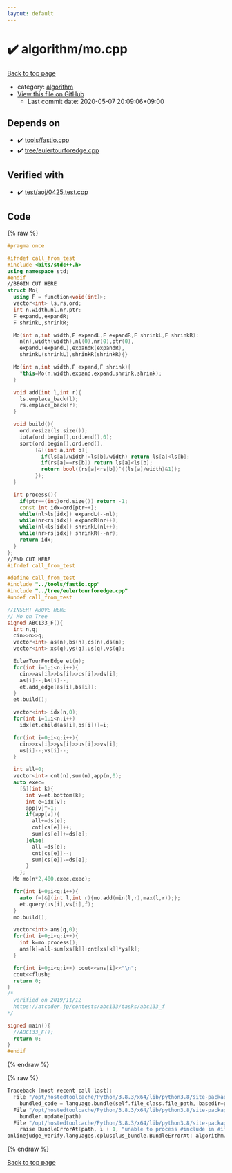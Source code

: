 ```yaml
---
layout: default
---
```


<!-- mathjax config similar to math.stackexchange -->
<script type="text/javascript" async
  src="https://cdnjs.cloudflare.com/ajax/libs/mathjax/2.7.5/MathJax.js?config=TeX-MML-AM_CHTML">
</script>
<script type="text/x-mathjax-config">
  MathJax.Hub.Config({
    TeX: { equationNumbers: { autoNumber: "AMS" }},
    tex2jax: {
      inlineMath: [ ['$','$'] ],
      processEscapes: true
    },
    "HTML-CSS": { matchFontHeight: false },
    displayAlign: "left",
    displayIndent: "2em"
  });
</script>

<script type="text/javascript" src="https://cdnjs.cloudflare.com/ajax/libs/jquery/3.4.1/jquery.min.js"></script>
<script src="https://cdn.jsdelivr.net/npm/jquery-balloon-js@1.1.2/jquery.balloon.min.js" integrity="sha256-ZEYs9VrgAeNuPvs15E39OsyOJaIkXEEt10fzxJ20+2I=" crossorigin="anonymous"></script>
<script type="text/javascript" src="../../assets/js/copy-button.js"></script>
<link rel="stylesheet" href="../../assets/css/copy-button.css" />


# :heavy_check_mark: algorithm/mo.cpp

<a href="../../index.html">Back to top page</a>

* category: <a href="../../index.html#ed469618898d75b149e5c7c4b6a1c415">algorithm</a>
* <a href="{{ site.github.repository_url }}/blob/master/algorithm/mo.cpp">View this file on GitHub</a>
    - Last commit date: 2020-05-07 20:09:06+09:00




## Depends on

* :heavy_check_mark: <a href="../tools/fastio.cpp.html">tools/fastio.cpp</a>
* :heavy_check_mark: <a href="../tree/eulertourforedge.cpp.html">tree/eulertourforedge.cpp</a>


## Verified with

* :heavy_check_mark: <a href="../../verify/test/aoj/0425.test.cpp.html">test/aoj/0425.test.cpp</a>


## Code

<a id="unbundled"></a>
{% raw %}
```cpp
#pragma once

#ifndef call_from_test
#include <bits/stdc++.h>
using namespace std;
#endif
//BEGIN CUT HERE
struct Mo{
  using F = function<void(int)>;
  vector<int> ls,rs,ord;
  int n,width,nl,nr,ptr;
  F expandL,expandR;
  F shrinkL,shrinkR;

  Mo(int n,int width,F expandL,F expandR,F shrinkL,F shrinkR):
    n(n),width(width),nl(0),nr(0),ptr(0),
    expandL(expandL),expandR(expandR),
    shrinkL(shrinkL),shrinkR(shrinkR){}

  Mo(int n,int width,F expand,F shrink){
    *this=Mo(n,width,expand,expand,shrink,shrink);
  }

  void add(int l,int r){
    ls.emplace_back(l);
    rs.emplace_back(r);
  }

  void build(){
    ord.resize(ls.size());
    iota(ord.begin(),ord.end(),0);
    sort(ord.begin(),ord.end(),
         [&](int a,int b){
           if(ls[a]/width!=ls[b]/width) return ls[a]<ls[b];
           if(rs[a]==rs[b]) return ls[a]<ls[b];
           return bool((rs[a]<rs[b])^((ls[a]/width)&1));
         });
  }

  int process(){
    if(ptr==(int)ord.size()) return -1;
    const int idx=ord[ptr++];
    while(nl>ls[idx]) expandL(--nl);
    while(nr<rs[idx]) expandR(nr++);
    while(nl<ls[idx]) shrinkL(nl++);
    while(nr>rs[idx]) shrinkR(--nr);
    return idx;
  }
};
//END CUT HERE
#ifndef call_from_test

#define call_from_test
#include "../tools/fastio.cpp"
#include "../tree/eulertourforedge.cpp"
#undef call_from_test

//INSERT ABOVE HERE
// Mo on Tree
signed ABC133_F(){
  int n,q;
  cin>>n>>q;
  vector<int> as(n),bs(n),cs(n),ds(n);
  vector<int> xs(q),ys(q),us(q),vs(q);

  EulerTourForEdge et(n);
  for(int i=1;i<n;i++){
    cin>>as[i]>>bs[i]>>cs[i]>>ds[i];
    as[i]--;bs[i]--;
    et.add_edge(as[i],bs[i]);
  }
  et.build();

  vector<int> idx(n,0);
  for(int i=1;i<n;i++)
    idx[et.child(as[i],bs[i])]=i;

  for(int i=0;i<q;i++){
    cin>>xs[i]>>ys[i]>>us[i]>>vs[i];
    us[i]--;vs[i]--;
  }

  int all=0;
  vector<int> cnt(n),sum(n),app(n,0);
  auto exec=
    [&](int k){
      int v=et.bottom(k);
      int e=idx[v];
      app[v]^=1;
      if(app[v]){
        all+=ds[e];
        cnt[cs[e]]++;
        sum[cs[e]]+=ds[e];
      }else{
        all-=ds[e];
        cnt[cs[e]]--;
        sum[cs[e]]-=ds[e];
      }
    };
  Mo mo(n*2,400,exec,exec);

  for(int i=0;i<q;i++){
    auto f=[&](int l,int r){mo.add(min(l,r),max(l,r));};
    et.query(us[i],vs[i],f);
  }
  mo.build();

  vector<int> ans(q,0);
  for(int i=0;i<q;i++){
    int k=mo.process();
    ans[k]=all-sum[xs[k]]+cnt[xs[k]]*ys[k];
  }

  for(int i=0;i<q;i++) cout<<ans[i]<<"\n";
  cout<<flush;
  return 0;
}
/*
  verified on 2019/11/12
  https://atcoder.jp/contests/abc133/tasks/abc133_f
*/

signed main(){
  //ABC133_F();
  return 0;
}
#endif

```
{% endraw %}

<a id="bundled"></a>
{% raw %}
```cpp
Traceback (most recent call last):
  File "/opt/hostedtoolcache/Python/3.8.3/x64/lib/python3.8/site-packages/onlinejudge_verify/docs.py", line 349, in write_contents
    bundled_code = language.bundle(self.file_class.file_path, basedir=pathlib.Path.cwd())
  File "/opt/hostedtoolcache/Python/3.8.3/x64/lib/python3.8/site-packages/onlinejudge_verify/languages/cplusplus.py", line 185, in bundle
    bundler.update(path)
  File "/opt/hostedtoolcache/Python/3.8.3/x64/lib/python3.8/site-packages/onlinejudge_verify/languages/cplusplus_bundle.py", line 306, in update
    raise BundleErrorAt(path, i + 1, "unable to process #include in #if / #ifdef / #ifndef other than include guards")
onlinejudge_verify.languages.cplusplus_bundle.BundleErrorAt: algorithm/mo.cpp: line 54: unable to process #include in #if / #ifdef / #ifndef other than include guards

```
{% endraw %}

<a href="../../index.html">Back to top page</a>

